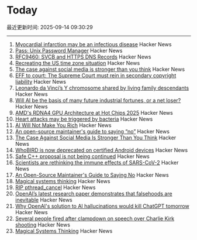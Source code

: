 # Today

最近更新时间: 2025-09-14 09:30:29

--- 
1. [Myocardial infarction may be an infectious disease](https://www.tuni.fi/en/news/myocardial-infarction-may-be-infectious-disease) Hacker News
2. [Pass: Unix Password Manager](https://www.passwordstore.org/) Hacker News
3. [RFC9460: SVCB and HTTPS DNS Records](https://datatracker.ietf.org/doc/html/rfc9460) Hacker News
4. [Recreating the US time zone situation](https://rachelbythebay.com/w/2025/09/12/tz/) Hacker News
5. [The case against social media is stronger than you think](https://arachnemag.substack.com/p/the-case-against-social-media-is) Hacker News
6. [EFF to court: The Supreme Court must rein in secondary copyright liability](https://www.eff.org/deeplinks/2025/09/eff-court-supreme-court-must-rein-expansive-secondary-copyright-liability) Hacker News
7. [Leonardo da Vinci’s Y chromosome shared by living family descendants](https://phys.org/news/2025-05-leonardo-da-vinci-dna-chromosome.html) Hacker News
8. [Will AI be the basis of many future industrial fortunes, or a net loser?](https://joincolossus.com/article/ai-will-not-make-you-rich/) Hacker News
9. [AMD's RDNA4 GPU Architecture at Hot Chips 2025](https://chipsandcheese.com/p/amds-rdna4-gpu-architecture-at-hot) Hacker News
10. [Heart attacks may be triggered by bacteria](https://www.tuni.fi/en/news/myocardial-infarction-may-be-infectious-disease) Hacker News
11. [AI Will Not Make You Rich](https://joincolossus.com/article/ai-will-not-make-you-rich/) Hacker News
12. [An open-source maintainer's guide to saying “no”](https://www.jlowin.dev/blog/oss-maintainers-guide-to-saying-no) Hacker News
13. [The Case Against Social Media Is Stronger Than You Think](https://arachnemag.substack.com/p/the-case-against-social-media-is) Hacker News
14. [WhoBIRD is now deprecated on certified Android devices](https://github.com/woheller69/whoBIRD) Hacker News
15. [Safe C++ proposal is not being continued](https://sibellavia.lol/posts/2025/09/safe-c-proposal-is-not-being-continued/) Hacker News
16. [Scientists are rethinking the immune effects of SARS-CoV-2](https://www.bmj.com/content/390/bmj.r1733) Hacker News
17. [An Open-Source Maintainer's Guide to Saying No](https://www.jlowin.dev/blog/oss-maintainers-guide-to-saying-no) Hacker News
18. [Magical systems thinking](https://worksinprogress.co/issue/magical-systems-thinking/) Hacker News
19. [RIP pthread_cancel](https://eissing.org/icing/posts/rip_pthread_cancel/) Hacker News
20. [OpenAI’s latest research paper demonstrates that falsehoods are inevitable](https://theconversation.com/why-openais-solution-to-ai-hallucinations-would-kill-chatgpt-tomorrow-265107) Hacker News
21. [Why OpenAI's solution to AI hallucinations would kill ChatGPT tomorrow](https://theconversation.com/why-openais-solution-to-ai-hallucinations-would-kill-chatgpt-tomorrow-265107) Hacker News
22. [Several people fired after clampdown on speech over Charlie Kirk shooting](https://www.theguardian.com/us-news/2025/sep/13/charlie-kirk-shooting-people-fired-social-media) Hacker News
23. [Magical Systems Thinking](https://worksinprogress.co/issue/magical-systems-thinking/) Hacker News
